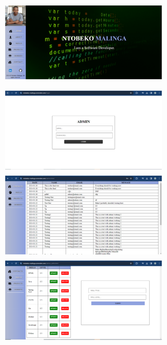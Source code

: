 ![Alt Text](readme_img/Capture.PNG)
</br>
</br>
</br>
![Alt Text](readme_img/Capture2.PNG)
</br>
</br>
![Alt Text](readme_img/Capture3.PNG)
</br>
</br>
![Alt Text](readme_img/Capture4.PNG)
